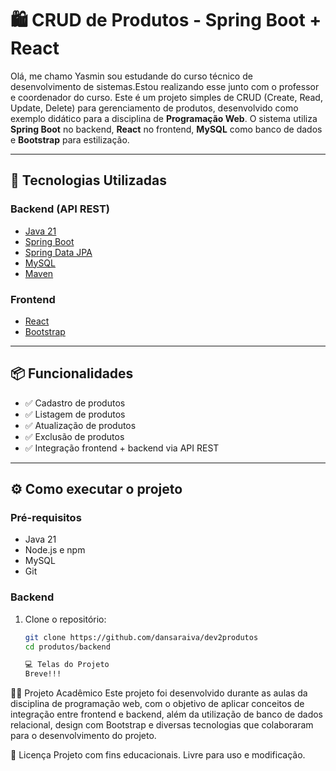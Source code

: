 # 🛍️ CRUD de Produtos - Spring Boot + React

  Olá, me chamo Yasmin sou estudande do curso técnico de desenvolvimento de sistemas.Estou realizando esse junto com o professor e coordenador do curso. Este é um projeto simples de CRUD (Create, Read, Update, Delete) para gerenciamento de produtos, desenvolvido como exemplo didático para a disciplina de **Programação Web**. O sistema utiliza **Spring Boot** no backend, **React** no frontend, **MySQL** como banco de dados e **Bootstrap** para estilização.

---

## 🚀 Tecnologias Utilizadas

### Backend (API REST)
- [Java 21](https://www.oracle.com/java/technologies/javase-downloads.html)
- [Spring Boot](https://spring.io/projects/spring-boot)
- [Spring Data JPA](https://spring.io/projects/spring-data-jpa)
- [MySQL](https://www.mysql.com/)
- [Maven](https://maven.apache.org/)

### Frontend
- [React](https://reactjs.org/)
- [Bootstrap](https://getbootstrap.com/)

---

## 📦 Funcionalidades

- ✅ Cadastro de produtos
- ✅ Listagem de produtos
- ✅ Atualização de produtos
- ✅ Exclusão de produtos
- ✅ Integração frontend + backend via API REST

---

## ⚙️ Como executar o projeto

### Pré-requisitos

- Java 21
- Node.js e npm
- MySQL
- Git

### Backend

1. Clone o repositório:
   ```bash
   git clone https://github.com/dansaraiva/dev2produtos
   cd produtos/backend

   💻 Telas do Projeto
   Breve!!!

   
👨‍🏫 Projeto Acadêmico
Este projeto foi desenvolvido durante as aulas da disciplina de programação web, com o objetivo de aplicar conceitos de integração entre frontend e backend, além da utilização de banco de dados relacional, design com Bootstrap e diversas tecnologias que colaboraram para o desenvolvimento do projeto.

📄 Licença
Projeto com fins educacionais. Livre para uso e modificação.
